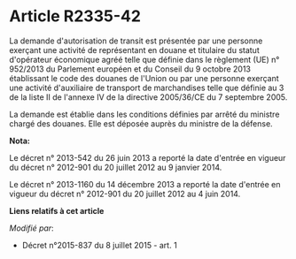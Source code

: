 # Article R2335-42

La demande d'autorisation de transit est présentée par une personne exerçant une activité de représentant en douane et
titulaire du statut d'opérateur économique agréé telle que définie dans le règlement (UE) n° 952/2013 du Parlement européen
et du Conseil du 9 octobre 2013 établissant le code des douanes de l'Union ou par une personne exerçant une activité
d'auxiliaire de transport de marchandises telle que définie au 3 de la liste II de l'annexe IV de la directive 2005/36/CE du
7 septembre 2005.

La demande est établie dans les conditions définies par arrêté du ministre chargé des douanes. Elle est déposée auprès du
ministre de la défense.

**Nota:**

Le décret n° 2013-542 du 26 juin 2013 a reporté la date d'entrée en vigueur du décret n° 2012-901 du 20 juillet 2012 au 9
janvier 2014.

Le décret n° 2013-1160 du 14 décembre 2013 a reporté la date d'entrée en vigueur du décret n° 2012-901 du 20 juillet 2012 au
4 juin 2014.

**Liens relatifs à cet article**

_Modifié par_:

  - Décret n°2015-837 du 8 juillet 2015 - art. 1
